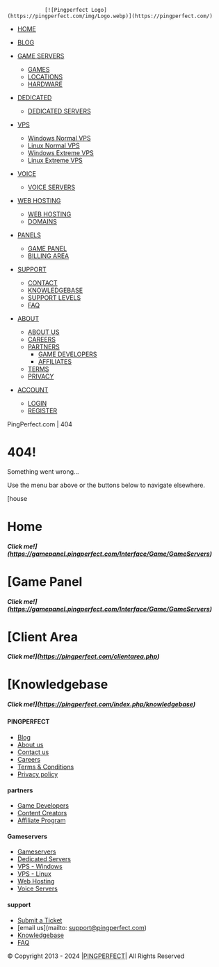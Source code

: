                 [![Pingperfect Logo](https://pingperfect.com/img/Logo.webp)](https://pingperfect.com/)

* [HOME](https://pingperfect.com/)
* [BLOG](https://blog.pingperfect.com/)
* [GAME SERVERS](https://pingperfect.com/game)
    * [GAMES](https://pingperfect.com/game)
    * [LOCATIONS](https://pingperfect.com/locations)
    * [HARDWARE](https://pingperfect.com/hardware)
* [DEDICATED](https://pingperfect.com/dedicated-servers)
    * [DEDICATED SERVERS](https://pingperfect.com/dedicated-servers)

* [VPS](https://pingperfect.com/vps)
    * [Windows Normal VPS](https://pingperfect.com/index.php/store/windows-normal-vps)
    * [Linux Normal VPS](https://pingperfect.com/index.php/store/linux-normal-vps)
    * [Windows Extreme VPS](https://pingperfect.com/index.php/store/windows-extreme-vps)
    * [Linux Extreme VPS](https://pingperfect.com/index.php/store/linux-extreme-vps)
* [VOICE](https://pingperfect.com/voice)
    * [VOICE SERVERS](https://pingperfect.com/voice)
* [WEB HOSTING](https://pingperfect.com/web_hosting)
    * [WEB HOSTING](https://pingperfect.com/web_hosting)
    * [DOMAINS](https://pingperfect.com/cart.php?a=add&domain=register)
* [PANELS](#)
    * [GAME PANEL](https://gamepanel.pingperfect.com/)
    * [BILLING AREA](https://pingperfect.com/clientarea.php)
* [SUPPORT](#)
    * [CONTACT](https://pingperfect.com/contact-us)
    * [KNOWLEDGEBASE](https://pingperfect.com/index.php/knowledgebase)
    * [SUPPORT LEVELS](https://pingperfect.com/support_levels)
    * [FAQ](https://pingperfect.com/faqs)
* [ABOUT](#)
    * [ABOUT US](https://pingperfect.com/aboutus)
    * [CAREERS](https://pingperfect.com/careers)
    * [PARTNERS](#)
        * [GAME DEVELOPERS](https://pingperfect.com/game_developers)
        * [AFFILIATES](https://pingperfect.com/affil)
    * [TERMS](https://pingperfect.com/terms_conditions)
    * [PRIVACY](https://pingperfect.com/privacy)
* [ACCOUNT](#)
    * [LOGIN](https://pingperfect.com/clientarea.php)
    * [REGISTER](https://pingperfect.com/register.php)

PingPerfect.com | 404                    

404!
====

  

Something went wrong...  
  
Use the menu bar above or the buttons below to navigate elsewhere.

  

[house

Home
====

##### Click me!](https://gamepanel.pingperfect.com/Interface/Game/GameServers)

[Game Panel
==========

##### Click me!](https://gamepanel.pingperfect.com/Interface/Game/GameServers)

[Client Area
===========

##### Click me!](https://pingperfect.com/clientarea.php)

[](https://pingperfect.com/clientarea.php)

[Knowledgebase
=============

##### Click me!](https://pingperfect.com/index.php/knowledgebase)

#### PINGPERFECT

* [Blog](https://blog.pingperfect.com/)
* [About us](https://pingperfect.com/aboutus)
* [Contact us](https://pingperfect.com/contact-us)
* [Careers](https://pingperfect.com/careers)
* [Terms & Conditions](https://pingperfect.com/terms_conditions)
* [Privacy policy](https://pingperfect.com/privacy)

#### partners

* [Game Developers](https://pingperfect.com/game_developers)
* [Content Creators](https://pingperfect.com/content_creators)
* [Affiliate Program](https://pingperfect.com/affil)

#### Gameservers

* [Gameservers](https://pingperfect.com/game)
* [Dedicated Servers](https://pingperfect.com/dedicated-servers)
* [VPS - Windows](https://pingperfect.com/index.php/store/windows-vps)
* [VPS - Linux](https://pingperfect.com/index.php/store/linux-vps)
* [Web Hosting](https://pingperfect.com/web_hosting)
* [Voice Servers](https://pingperfect.com/voice)

#### support

* [Submit a Ticket](https://pingperfect.com/submitticket.php?step=2&deptid=2)
* [email us](mailto: support@pingperfect.com)
* [Knowledgebase](https://pingperfect.com/index.php/knowledgebase)
* [FAQ](https://pingperfect.com/faqs)

© Copyright 2013 - 2024 |[PINGPERFECT](https://pingperfect.com/)| All Rights Reserved